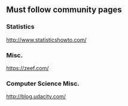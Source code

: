 ## Must follow community pages

### Statistics

http://www.statisticshowto.com/<br>


### Misc.

https://zeef.com/ <br>


### Computer Science Misc.

http://blog.udacity.com/
